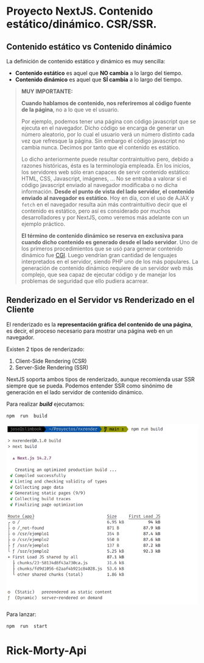 # Proyecto NextJS. Contenido estático/dinámico. CSR/SSR. 


## Contenido estático vs Contenido dinámico

La definición de contenido estático y dinámico es muy sencilla:

- **Contenido estático** es aquel que **NO cambia** a lo largo del tiempo.
- **Contenido dinámico** es aquel que **SÍ cambia** a lo largo del tiempo.

> **MUY IMPORTANTE:**
>
> **Cuando hablamos de contenido, nos referiremos al código fuente de la página**, no a lo que ve el usuario.
>
> Por ejemplo, podemos tener una página con código javascript que se ejecuta en el navegador. Dicho código se encarga de generar un número aleatorio, por lo cual el usuario verá un número distinto cada vez que refresque la página. Sin embargo el código javascript no cambia nunca. Decimos por tanto que el contenido es estático. 
>
> Lo dicho anteriormente puede resultar contraintuitivo pero, debido a razones históricas, ésta es la terminología empleada. En los inicios, los servidores web sólo eran capaces de servir contenido estático: HTML, CSS, Javascript, imágenes, ... No se entraba a valorar si el código javascript enviado al navegador modificaba o no dicha información. **Desde el punto de vista del lado servidor, el contenido enviado al navegador es estático**. Hoy en día, con el uso de AJAX y `fetch` en el navegador resulta aún más contraintuitivo decir que el contenido es estático, pero  así es considerado por muchos desarrolladores y por NextJS, como veremos más adelante con un ejemplo práctico.
>
> **El término de contenido dinámico se reserva en exclusiva para cuando dicho contenido es generado desde el lado servidor**. Uno de los primeros procedimientos que se usó para generar contenido dinámico fue [CGI](https://es.wikipedia.org/wiki/Interfaz_de_entrada_com%C3%BAn). Luego vendrían gran cantidad de lenguajes interpretados en el servidor, siendo PHP uno de los más populares. La generación de contenido dinámico requiere de un servidor web más complejo, que sea capaz de ejecutar código y de manejar los problemas de seguridad que ello pudiera acarrear.


## Renderizado en el Servidor vs Renderizado en el Cliente

El renderizado es la **representación gráfica del contenido de una página**, es decir, el proceso necesario para mostrar una página web en un navegador.

Existen 2 tipos de renderizado:

1. Client-Side Rendering (CSR) 
2. Server-Side Rendering (SSR)

NextJS soporta ambos tipos de renderizado, aunque recomienda usar SSR siempre que se pueda. Podemos entender SSR como sinónimo de generación en el lado servidor de contenido dinámico.

Para realizar ***build*** ejecutamos: 

```sh
npm  run  build
```

![static vs dynamic](public/static-vs-dynamic.png)

Para lanzar: 

```sh
npm  run  start
```
# Rick-Morty-Api
